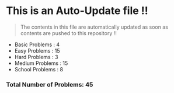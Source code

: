 # This is an Auto-Update file !!
> The contents in this file are automatically updated as soon as contents are pushed to this repository !!
* Basic Problems : 4
* Easy Problems : 15
* Hard Problems : 3
* Medium Problems : 15
* School Problems : 8

### Total Number of Problems: 45
